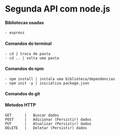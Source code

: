 # Segunda API com node.js

#### Bibliotecas usadas 
    - express 

#### Comandos do terminal 
    - cd | troca de pasta 
    - cd .. | volta uma pasta 

#### Comandos do npm 
    - npm install | instala uma biblioteca/dependencias 
    - npm init -y | inicializa package.json 

#### Comandos do git 



#### Metodos HTTP
    GET      |   Buscar dados 
    POST     |   Adicionar (Persistir) dados 
    PUT      |   Atualizar (Persistir) dados 
    DELETE   |   Deletar (Persistir) dados 
 